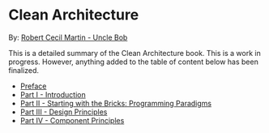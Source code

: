 # Clean Architecture
By: [Robert Cecil Martin - Uncle Bob](https://en.wikipedia.org/wiki/Robert_C._Martin)

This is a detailed summary of the Clean Architecture book. This is a
work in progress. However, anything added to the table of content below
has been finalized.

- [Preface](00-preface.md)
- [Part I - Introduction](part-1-introduction.md)
- [Part II - Starting with the Bricks: Programming Paradigms](part-2-starting-with-the-bricks-programming-paradigms.md)
- [Part III - Design Principles](part-3-design-principles.md)
- [Part IV - Component Principles](part-4-component-principles.md)
